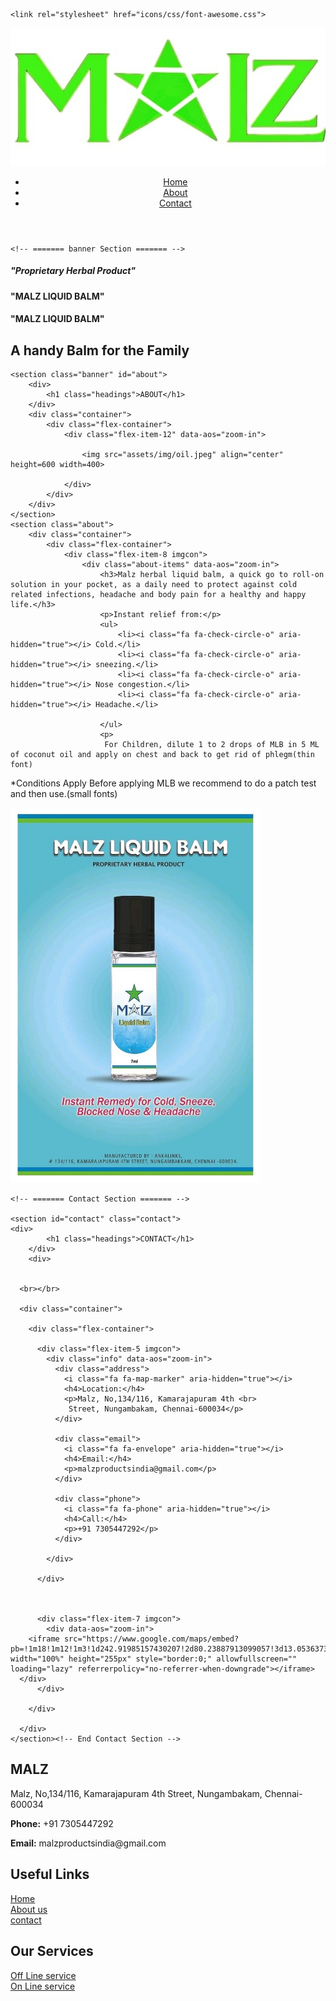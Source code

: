 
<html><head>
	<meta charset="utf-8">
	<meta content="width=device-width, initial-scale=1.0" name="viewport">

  <title>MALZ - Index</title>
  
 <!-- Favicons -->
  <link href="assets/img/malzicon.png" rel="icon">
  <link href="assets/img/apple-touch-icon.png" rel="apple-touch-icon">

<!-- Google Fonts -->
	<link rel="stylesheet" href="icons/css/font-awesome.css">
<link rel="preconnect" href="https://fonts.googleapis.com">
<link rel="preconnect" href="https://fonts.gstatic.com" crossorigin>
<link href="https://fonts.googleapis.com/css2?family=Poppins:ital,wght@0,100;0,200;0,300;0,400;0,500;0,600;0,700;0,800;0,900;1,100;1,200;1,300;1,400;1,500;1,600;1,700;1,800;1,900
&family=Raleway:ital,wght@0,100;0,200;0,300;0,400;0,500;0,600;0,700;0,800;0,900;1,100;1,200;1,300;1,400;1,500;1,600;1,700;1,800;1,900&display=swap" rel="stylesheet">

<!-- Template Main CSS File -->
  <link href="assets/css/style.css" rel="stylesheet">
  <link href="assets/css/anime.css" rel="stylesheet">
  <link href="https://unpkg.com/aos@2.3.1/dist/aos.css" rel="stylesheet">
  <script src="https://unpkg.com/aos@2.3.1/dist/aos.js"></script>

</head>
<body>
 <!-- ======= Header ======= -->
  <header class="header">
		<div class="container">
			<div class="flex-container align-center">
				<div class="flex-item-3 headtop">
					<div class="mentor">
						<img src="assets/img/malzgreenlogo1.jpeg" class="malzlogo" alt="image">
					</div>
				</div>
				<div class="flex-item-9 headtoptwo">
					<div class="nav-list">
						<ul class="list">
							<li><a href="#">Home</a></li>
							<li><a href="#about">About</a></li>				
							<li><a href="#contact">Contact</a></li>
						</ul>
					</div>
				</div>
			</div>
		</div>
	</header><!-- End Header -->	
	
	
	
	<!-- ======= banner Section ======= -->
  <section id="banner" class="d-flex justify-content-center align-items-center">
    <div class="container ">
		<div  class="flex-container bancon">
		<div data-aos="zoom-in" data-aos-delay="100" >
		<h5>"Proprietary Herbal Product"</h5>
			<div class="content ">
				  <h4 id="contenthead" class="flex-item-12" >"MALZ LIQUID BALM"</h4>
				  <h4 id="contenthead" class="flex-item-12">"MALZ LIQUID BALM"</h4>
				  <h2>A handy Balm for the Family</h2>
			</div>
			</div>
		</div>
    </div>
  </section><!-- End banner -->

	<section class="banner" id="about">
		<div>
			<h1 class="headings">ABOUT</h1>
		</div>
		<div class="container">
			<div class="flex-container">
				<div class="flex-item-12" data-aos="zoom-in">
					
					<img src="assets/img/oil.jpeg" align="center" height=600 width=400>
				
				</div>
			</div>
		</div>
	</section>
	<section class="about">
		<div class="container">
			<div class="flex-container">
				<div class="flex-item-8 imgcon">
					<div class="about-items" data-aos="zoom-in">
						<h3>Malz herbal liquid balm, a quick go to roll-on solution in your pocket, as a daily need to protect against cold related infections, headache and body pain for a healthy and happy life.</h3>
						<p>Instant relief from:</p>
						<ul>
							<li><i class="fa fa-check-circle-o" aria-hidden="true"></i> Cold.</li>
							<li><i class="fa fa-check-circle-o" aria-hidden="true"></i> sneezing.</li>
							<li><i class="fa fa-check-circle-o" aria-hidden="true"></i> Nose congestion.</li>
							<li><i class="fa fa-check-circle-o" aria-hidden="true"></i> Headache.</li>
							
						</ul>
						<p>
						 For Children, dilute 1 to 2 drops of MLB in 5 ML of coconut oil and apply on chest and back to get rid of phlegm(thin font)
*Conditions Apply
Before applying MLB we recommend to do a patch test and then use.(small fonts) 						</p>
					</div>
				</div>
				<div class="flex-item-4 imgcon">
					<div class="about-image-img video-wrap" data-aos="zoom-in">
						<img src="assets/img/liqbalm.jpeg"  height=600 width=400> 
					</div>
				</div>
			</div>
		</div>
	</section>

    <!-- ======= Contact Section ======= -->

    <section id="contact" class="contact">
	<div>
			<h1 class="headings">CONTACT</h1>
		</div>
		<div>
      
	  
	  <br></br>

      <div class="container">

        <div class="flex-container">

          <div class="flex-item-5 imgcon">
            <div class="info" data-aos="zoom-in">
              <div class="address">
                <i class="fa fa-map-marker" aria-hidden="true"></i>
                <h4>Location:</h4>
                <p>Malz, No,134/116, Kamarajapuram 4th <br>
				 Street, Nungambakam, Chennai-600034</p>
              </div>

              <div class="email">
                <i class="fa fa-envelope" aria-hidden="true"></i>
                <h4>Email:</h4>
                <p>malzproductsindia@gmail.com</p>
              </div>

              <div class="phone">
                <i class="fa fa-phone" aria-hidden="true"></i>
                <h4>Call:</h4>
                <p>+91 7305447292</p>
              </div>

            </div>

          </div>
		  
		 

          <div class="flex-item-7 imgcon">
			<div data-aos="zoom-in">
        <iframe src="https://www.google.com/maps/embed?pb=!1m18!1m12!1m3!1d242.91985157430207!2d80.23887913099057!3d13.053637389648388!2m3!1f0!2f0!3f0!3m2!1i1024!2i768!4f13.1!3m3!1m2!1s0x3a5267ad8e89bacb%3A0x7b7071709c7e2d8d!2sMALZ%20Products%20India!5e0!3m2!1sen!2sin!4v1700144352982!5m2!1sen!2sin" width="100%" height="255px" style="border:0;" allowfullscreen="" loading="lazy" referrerpolicy="no-referrer-when-downgrade"></iframe>
      </div>
          </div>

        </div>

      </div>
    </section><!-- End Contact Section -->

  <section class="address-bar">
		<div class="container">
			<div class="flex-container">
				<div class="flex-item-8 imgcon">
					<div class="address" data-aos="zoom-in">
						<h1>MALZ</h1>
						<p class="add">Malz, No,134/116, Kamarajapuram 4th Street, Nungambakam, Chennai-600034</p>
						<div class="con">
							<p><b>Phone:</b> +91 7305447292</p>
							<p><b>Email:</b>  malzproductsindia@gmail.com</p>
						</div>
					</div>
				</div>
				<div class="flex-item-2 imgconteo">
					<div class="address2" data-aos="zoom-in">
						<h1>Useful Links</h1>
						<a href="#"><i class="fa fa-chevron-right" aria-hidden="true"></i> Home</a><br>
						<a href="#about"><i class="fa fa-chevron-right" aria-hidden="true"></i> About us</a><br>
						<a href="#contact"><i class="fa fa-chevron-right" aria-hidden="true"></i> contact</a><br>
					</div>
				</div>
				<div class="flex-item-2 imgconteo">
					<div class="address2" data-aos="zoom-in">
						<h1>Our Services</h1>
						<a href="#"><i class="fa fa-chevron-right" aria-hidden="true"></i> Off Line service</a><br>
						<a href="#"><i class="fa fa-chevron-right" aria-hidden="true"></i> On Line service</a><br>
					</div>
				</div>
			</div>
		</div>
</section>
<section class="footer">
	<div class="container">
		<div class="flex-container">
			<div class="flex-item-12 icons">
				<a href="https://www.facebook.com/malzproductsindia?mibextid=9R9pXO"><i class="fa fa-facebook-square" aria-hidden="true"></i></a>
				<a href="https://instagram.com/malzproducts?igshid=OGQ5ZDc2ODk2ZA=="><i class="fa fa-instagram" aria-hidden="true"></i></a>
				<a href="https://wa.me/qr/ZJGBIH4SDFECD1"><i class="fa fa-whatsapp" aria-hidden="true"></i></a>
			</div>
		</div>
	</div>
</section>

<script>
  AOS.init();
  
  window.addEventListener('load', videoScroll);
window.addEventListener('scroll', videoScroll);

function videoScroll() {

  if ( document.querySelectorAll('video[autoplay]').length > 0) {
    var windowHeight = window.innerHeight,
        videoEl = document.querySelectorAll('video[autoplay]');

    for (var i = 0; i < videoEl.length; i++) {

      var thisVideoEl = videoEl[i],
          videoHeight = thisVideoEl.clientHeight,
          videoClientRect = thisVideoEl.getBoundingClientRect().top;

      if ( videoClientRect <= ( (windowHeight) - (videoHeight*.5) ) && videoClientRect >= ( 0 - ( videoHeight*.5 ) ) ) {
        thisVideoEl.play();
      } else {
        thisVideoEl.pause();
      }

    }
  }

}
</script> 

</body>
</html>
